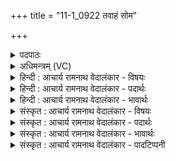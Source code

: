 +++
title = "11-1_0922 तवाहं सोम"

+++
<details><summary>पदपाठः</summary>

त꣡व꣢꣯। अ꣡ह꣢म्। सो꣣म। रारण। सख्ये꣢। स꣣। ख्ये꣢। इ꣣न्दो। दिवे꣡दि꣢वे। दि꣣वे꣢। दि꣣वे। पुरू꣡णि꣢। ब꣣भ्रो। नि꣢। च꣣रन्ति। मा꣢म्। अ꣡व꣢꣯। प꣣रिधी꣢न्। प꣣रि। धी꣢न्। अ꣡ति꣢꣯। तान्। इ꣣हि। ९२२।
</details>

<details><summary>अधिमन्त्रम् (VC)</summary>

- पवमानः सोमः
- सप्तर्षयः
- प्रगाथः(विषमा बृहती, समा सतोबृहती)
- मध्यमः
</details>

<details><summary>हिन्दी : आचार्य रामनाथ वेदालंकार - विषयः</summary>

प्रथम ऋचा की पूर्वार्चिक में ५१६ क्रमाङ्क पर उपास्य-उपासक विषय में व्याख्या हो चुकी है। यहाँ गुरु-शिष्य का विषय वर्णित है।
</details>

<details><summary>हिन्दी : आचार्य रामनाथ वेदालंकार - पदार्थः</summary>

पदार्थान्वय -  हे(इन्दो)विद्यारस से सराबोर करनेवाले,तेजस्वी(सोम)विद्यारस के भण्डार आचार्य! (अहम्)मैं शिष्य(तव सख्ये)आपकी मैत्री में(दिवे दिवे)प्रतिदिन(रारण)वेदादि शास्त्रों का उच्चारण करता हूँ। हे(बभ्रो)सब शिष्यों का भरण-पोषण करनेवाले आचार्य! (पुरूणि)बहुत से दोष(माम्)मुझ शिष्य को(नि अव चरन्ति)कष्ट दे रहे हैं, (परिधीन् तान्)चारों ओर से घेरनेवाले उन दोषों को(अति इहि)दूर कर दीजिए ॥१॥
</details>

<details><summary>हिन्दी : आचार्य रामनाथ वेदालंकार - भावार्थः</summary>

भावार्थ -  गुरुओं का यह कतर्व्य है कि वे शिष्यों में उत्पन्न हुए दोषों को दूर करके उन्हें निर्मल चरित्रवाला और विद्वान् बनायें ॥१॥
</details>

<details><summary>संस्कृत : आचार्य रामनाथ वेदालंकार - विषयः</summary>

तत्र प्रथमा ऋक् पूर्वार्चिके ५१६ क्रमाङ्के उपास्योपासकविषये व्याख्याता। अत्र गुरुशिष्यविषयो वर्ण्यते।
</details>

<details><summary>संस्कृत : आचार्य रामनाथ वेदालंकार - पदार्थः</summary>

पदार्थान्वय -  हे(इन्दो)विद्यारसेन क्लेदयितः,तेजस्विन्(सोम)विद्यारसागार आचार्य! (अहम्)शिष्यः(तव सख्ये)त्वदीये सखित्वे(दिवे-दिवे)दिने दिने(रारण)वेदशास्त्राणि उच्चारयामि।[रण शब्दे,लडर्थे लिट्। उत्तमैकवचने ररण इति प्राप्तेऽभ्यासदीर्घश्छान्दसः।]हे(बभ्रो)सर्वेषां शिष्याणां भरणपोषणकर्तः आचार्य! (पुरूणि)बहूनि दोषजातानि(माम्)शिष्यम्(नि अव चरन्ति)बाधन्ते, (परिधीन् तान्)परिवारकान् तान् दोषान्(अति इहि)अतिक्रमस्व,विनाशय ॥१॥
</details>

<details><summary>संस्कृत : आचार्य रामनाथ वेदालंकार - भावार्थः</summary>

भावार्थ -  गुरूणामिदं कर्त्तव्यं यत्ते शिष्येषु प्रादुर्भूतान् सर्वान् दोषान् दूरीकृत्य तान् निर्मलचरित्रान् विदुषश्च कुर्युः ॥१॥
</details>

<details><summary>संस्कृत : आचार्य रामनाथ वेदालंकार - पादटिप्पनी</summary>

टिप्पनी -   १.ऋ० ९।१०७।१९। साम० ५१६।
</details>